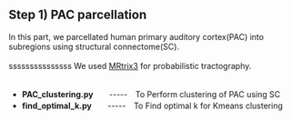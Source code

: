 ## Step 1) PAC parcellation ##
In this part, we parcellated human primary auditory cortex(PAC) into subregions using structural connectome(SC).<br /><br />
sssssssssssssss
We used [MRtrix3](https://www.mrtrix.org/) for probabilistic tractography.<br /><br />

- **PAC_clustering.py**　　-----　To Perform clustering of PAC using SC<br />
- **find_optimal_k.py**　　-----　To Find optimal k for Kmeans clustering<br /><br />
